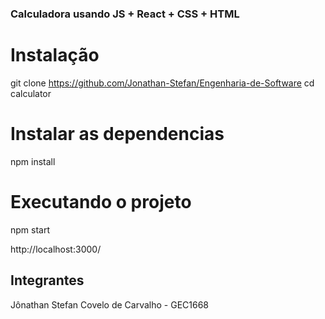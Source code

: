 ### Calculadora usando JS + React + CSS + HTML

# Instalação
git clone https://github.com/Jonathan-Stefan/Engenharia-de-Software
cd calculator

# Instalar as dependencias

npm install

# Executando o projeto

npm start

http://localhost:3000/


## Integrantes

Jônathan Stefan Covelo de Carvalho - GEC1668